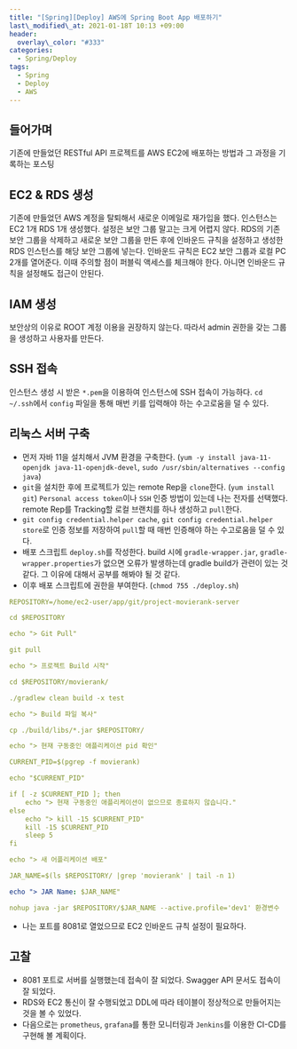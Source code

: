 ```yaml
---
title: "[Spring][Deploy] AWS에 Spring Boot App 배포하기"
last\_modified\_at: 2021-01-18T 10:13 +09:00
header:
  overlay\_color: "#333"
categories:
  - Spring/Deploy
tags:
  - Spring
  - Deploy
  - AWS
---
```

## 들어가며
기존에 만들었던 RESTful API 프로젝트를 AWS EC2에 배포하는 방법과 그 과정을 기록하는 포스팅

## EC2 & RDS 생성
기존에 만들었던 AWS 계정을 탈퇴해서 새로운 이메일로 재가입을 했다. 인스턴스는 EC2 1개 RDS 1개 생성했다. 설정은 보안 그룹 말고는 크게 어렵지 않다. RDS의 기존 보안 그룹을 삭제하고 새로운 보안 그룹을 만든 후에 인바운드 규칙을 설정하고 생성한 RDS 인스턴스를 해당 보안 그룹에 넣는다. 인바운드 규칙은 EC2 보안 그룹과 로컬 PC 2개를 열어준다. 이때 주의할 점이 퍼블릭 액세스를 체크해야 한다. 아니면 인바운드 규칙을 설정해도 접근이 안된다.

## IAM 생성
보안상의 이유로 ROOT 계정 이용을 권장하지 않는다. 따라서 admin 권한을 갖는 그룹을 생성하고 사용자를 만든다.

## SSH 접속
인스턴스 생성 시 받은 `*.pem`을 이용하여 인스턴스에 SSH 접속이 가능하다. `cd ~/.ssh`에서 `config` 파일을 통해 매번 키를 입력해야 하는 수고로움을 덜 수 있다.

## 리눅스 서버 구축
- 먼저 자바 11을 설치해서 JVM 환경을 구축한다. (`yum -y install java-11-openjdk java-11-openjdk-devel`, `sudo /usr/sbin/alternatives --config java`)
- `git`을 설치한 후에 프로젝트가 있는 remote Rep을 `clone`한다. (`yum install git`) `Personal access token`이나 `SSH` 인증 방법이 있는데 나는 전자를 선택했다. remote Rep를 Tracking할 로컬 브랜치를 하나 생성하고 `pull`한다. 
- `git config credential.helper cache`, `git config credential.helper store`로 인증 정보를 저장하여 `pull`할 때 매번 인증해야 하는 수고로움을 덜 수 있다.
- 배포 스크립트 `deploy.sh`를 작성한다. build 시에 `gradle-wrapper.jar`, `gradle-wrapper.properties`가 없으면 오류가 발생하는데 gradle build가 관련이 있는 것 같다. 그 이유에 대해서 공부를 해봐야 될 것 같다.
- 이후 배포 스크립트에 권한을 부여한다. (`chmod 755 ./deploy.sh`)

```yaml
REPOSITORY=/home/ec2-user/app/git/project-movierank-server

cd $REPOSITORY

echo "> Git Pull"

git pull

echo "> 프로젝트 Build 시작"

cd $REPOSITORY/movierank/

./gradlew clean build -x test

echo "> Build 파일 복사"

cp ./build/libs/*.jar $REPOSITORY/

echo "> 현재 구동중인 애플리케이션 pid 확인"

CURRENT_PID=$(pgrep -f movierank)

echo "$CURRENT_PID"

if [ -z $CURRENT_PID ]; then
    echo "> 현재 구동중인 애플리케이션이 없으므로 종료하지 않습니다."
else
    echo "> kill -15 $CURRENT_PID"
    kill -15 $CURRENT_PID
    sleep 5
fi

echo "> 새 어플리케이션 배포"

JAR_NAME=$(ls $REPOSITORY/ |grep 'movierank' | tail -n 1)

echo "> JAR Name: $JAR_NAME"

nohup java -jar $REPOSITORY/$JAR_NAME --active.profile='dev1' 환경변수
```
- 나는 포트를 8081로 열었으므로 EC2 인바운드 규칙 설정이 필요하다.

## 고찰
- 8081 포트로 서버를 실행했는데 접속이 잘 되었다. Swagger API 문서도 접속이 잘 되었다.
- RDS와 EC2 통신이 잘 수행되었고 DDL에 따라 테이블이 정상적으로 만들어지는 것을 볼 수 있었다. 
- 다음으로는 `prometheus`, `grafana`를 통한 모니터링과 `Jenkins`를 이용한 CI-CD를 구현해 볼 계획이다.
